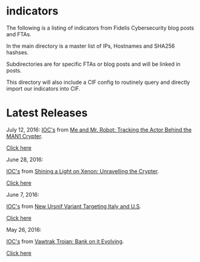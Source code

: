 # indicators

The following is a listing of indicators from Fidelis Cybersecurity blog posts and FTAs.

In the main directory is a master list of IPs, Hostnames and SHA256 hashses.

Subdirectories are for specific FTAs or blog posts and will be linked in posts.

This directory will also include a CIF config to routinely query and directly import our indicators into CIF.

# Latest Releases
July 12, 2016:
[IOC's](https://git.io/vKlZb) from [Me and Mr. Robot: Tracking the Actor Behind the MAN1 Crypter](http://www.threatgeek.com/2016/07/tracking-man1-crypter-actor.html).

[Click here](https://git.io/vKlZb)

June 28, 2016:

[IOC's](https://git.io/vKWtt) from [Shining a Light on Xenon: Unravelling the Crypter](http://www.threatgeek.com/2016/06/xenon-crypter.html).

[Click here](https://git.io/vKWtt)

June 7, 2016:

[IOC's](https://git.io/vot4I) from [New Ursnif Variant Targeting Italy and U.S](http://www.threatgeek.com/2016/06/new-ursnif-variant-targeting-italy-and-us.html).

[Click here](https://git.io/vot4I)
    
May 26, 2016:

[IOC's](https://git.io/vrMCx) from [Vawtrak Trojan: Bank on it Evolving](http://www.threatgeek.com/2016/05/vawtrak-trojan-bank-on-it-evolving.html).

[Click here](https://git.io/vrMCx)
